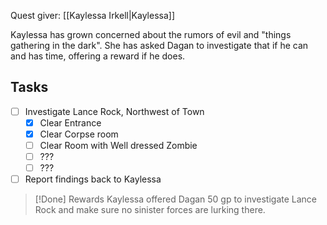 Quest giver: [[Kaylessa Irkell|Kaylessa]]

Kaylessa has grown concerned about the rumors of evil and "things gathering in the dark". She has asked Dagan to investigate that if he can and has time, offering a reward if he does.
## Tasks
- [ ] Investigate Lance Rock, Northwest of Town
	- [x] Clear Entrance
	- [x] Clear Corpse room
	- [ ] Clear Room with Well dressed Zombie
	- [ ] ???
	- [ ] ???
- [ ] Report findings back to Kaylessa

>[!Done] Rewards
>Kaylessa offered Dagan 50 gp to investigate Lance Rock and make sure no sinister forces are lurking there. 